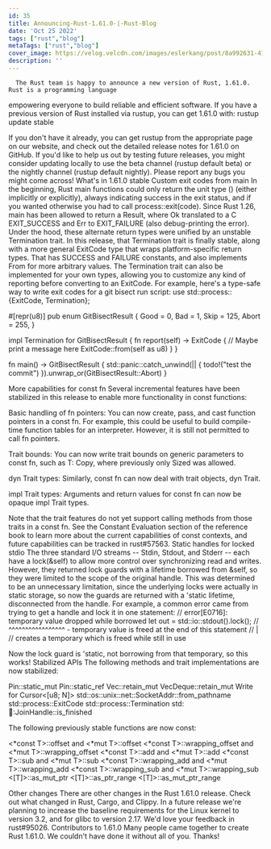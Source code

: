 ```yaml
---
id: 35
title: Announcing-Rust-1.61.0-|-Rust-Blog
date: 'Oct 25 2022'
tags: ["rust","blog"]
metaTags: ["rust","blog"]
cover_image: https://velog.velcdn.com/images/eslerkang/post/8a992631-4128-444f-9d54-9a354dc15984/cuddlyferris.png
description: ''
---
```



      The Rust team is happy to announce a new version of Rust, 1.61.0. Rust is a programming language
empowering everyone to build reliable and efficient software.
If you have a previous version of Rust installed via rustup, you can get 1.61.0 with:
rustup update stable

If you don't have it already, you can get rustup
from the appropriate page on our website, and check out the
detailed release notes for 1.61.0 on GitHub.
If you'd like to help us out by testing future releases, you might consider updating locally to use
the beta channel (rustup default beta) or the nightly channel (rustup default nightly).
Please report any bugs you might come across!
What's in 1.61.0 stable
Custom exit codes from main
In the beginning, Rust main functions could only return the unit type () (either implicitly or explicitly), always indicating success
in the exit status, and if you wanted otherwise you had to call process::exit(code). Since Rust
1.26, main has been allowed to return a Result, where Ok translated to a C EXIT_SUCCESS and
Err to EXIT_FAILURE (also debug-printing the error). Under the hood, these alternate return
types were unified by an unstable Termination trait.
In this release, that Termination trait is finally stable, along with a more general ExitCode
type that wraps platform-specific return types. That has SUCCESS and FAILURE constants, and also
implements From<u8> for more arbitrary values. The Termination trait can also be implemented for
your own types, allowing you to customize any kind of reporting before converting to an ExitCode.
For example, here's a type-safe way to write exit codes for a git bisect run script:
use std::process::{ExitCode, Termination};

#[repr(u8)]
pub enum GitBisectResult {
    Good = 0,
    Bad = 1,
    Skip = 125,
    Abort = 255,
}

impl Termination for GitBisectResult {
    fn report(self) -> ExitCode {
        // Maybe print a message here
        ExitCode::from(self as u8)
    }
}

fn main() -> GitBisectResult {
    std::panic::catch_unwind(|| {
        todo!("test the commit")
    }).unwrap_or(GitBisectResult::Abort)
}

More capabilities for const fn
Several incremental features have been stabilized in this release to enable more functionality in
const functions:


Basic handling of fn pointers: You can now create, pass, and cast function pointers in a
const fn. For example, this could be useful to build compile-time function tables for an
interpreter. However, it is still not permitted to call fn pointers.


Trait bounds: You can now write trait bounds on generic parameters to const fn, such as
T: Copy, where previously only Sized was allowed.


dyn Trait types: Similarly, const fn can now deal with trait objects, dyn Trait.


impl Trait types: Arguments and return values for const fn can now be opaque impl Trait
types.


Note that the trait features do not yet support calling methods from those traits in a const fn.
See the Constant Evaluation section of
the reference book to learn more about the current capabilities of const contexts, and future
capabilities can be tracked in rust#57563.
Static handles for locked stdio
The three standard I/O streams -- Stdin, Stdout, and Stderr -- each have a lock(&self) to
allow more control over synchronizing read and writes. However, they returned lock guards with a
lifetime borrowed from &self, so they were limited to the scope of the original handle. This was
determined to be an unnecessary limitation, since the underlying locks were actually in static
storage, so now the guards are returned with a 'static lifetime, disconnected from the handle.
For example, a common error came from trying to get a handle and lock it in one statement:
// error[E0716]: temporary value dropped while borrowed
let out = std::io::stdout().lock();
//        ^^^^^^^^^^^^^^^^^       - temporary value is freed at the end of this statement
//        |
//        creates a temporary which is freed while still in use

Now the lock guard is 'static, not borrowing from that temporary, so this works!
Stabilized APIs
The following methods and trait implementations are now stabilized:

Pin::static_mut
Pin::static_ref
Vec::retain_mut
VecDeque::retain_mut
Write for Cursor<[u8; N]>
std::os::unix::net::SocketAddr::from_pathname
std::process::ExitCode
std::process::Termination
std::thread::JoinHandle::is_finished

The following previously stable functions are now const:

<*const T>::offset
and <*mut T>::offset
<*const T>::wrapping_offset
and <*mut T>::wrapping_offset
<*const T>::add
and <*mut T>::add
<*const T>::sub
and <*mut T>::sub
<*const T>::wrapping_add
and <*mut T>::wrapping_add
<*const T>::wrapping_sub
and <*mut T>::wrapping_sub
<[T]>::as_mut_ptr
<[T]>::as_ptr_range
<[T]>::as_mut_ptr_range

Other changes
There are other changes in the Rust 1.61.0 release. Check out what changed in
Rust,
Cargo,
and Clippy.
In a future release we're planning to increase the baseline requirements for
the Linux kernel to version 3.2, and for glibc to version 2.17. We'd love
your feedback in rust#95026.
Contributors to 1.61.0
Many people came together to create Rust 1.61.0.
We couldn't have done it without all of you.
Thanks!

    
